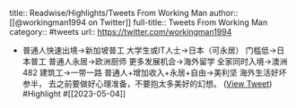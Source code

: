 title:: Readwise/Highlights/Tweets From Working Man
author:: [[@workingman1994 on Twitter]]
full-title:: Tweets From Working Man
category:: #tweets
url:: https://twitter.com/workingman1994

- 普通人快速出境→新加坡普工 
  大学生或IT人士→日本（可永居）
  门槛低→日本普工
  普通人永居→欧洲厨师
  更多发展机会→海外留学
  全家同时入境→澳洲482
  建筑工→一带一路
  普通人+增加收入+永居+自由→美利坚
  海外生活好坏参半， 去之前要做好心理准备，不要抱太多美好的幻想。 ([View Tweet](https://twitter.com/workingman1994/status/1617740918819540993)) #Highlight #[[2023-05-04]]